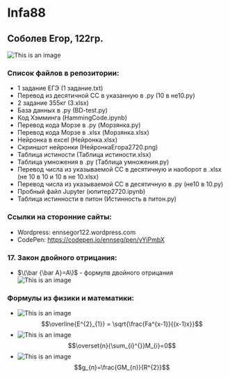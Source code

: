 # Infa88
## Соболев Егор, 122гр.
![This is an image](https://islam.ru/sites/default/files/img/veroeshenie/2011/12/Allah_vahid01.jpg)
### Список файлов в репозитории:
- 1 задание ЕГЭ (1 задание.txt)
- Перевод из десятичной СС в указанную в .py (10 в не10.py)
- 2 задание 355кг (3.xlsx)
- База данных в .py (BD-test.py)
- Код Хэмминга (HammingCode.ipynb)
- Перевод кода Морзе в .py (Морзянка.py)
- Перевод кода Морзе в .xlsx (Морзянка.xlsx)
- Нейронка в excel (Нейронка.xlsx)
- Скриншот нейронки (НейронкаЕгора2720.png)
- Таблица истиности (Таблица истиности.xlsx)
- Таблица умножения в .py (Таблица умножения.py)
- Перевод числа из указываемой СС в десятичную и наоборот в .xlsx (не 10 в 10 и 10 в не 10.xlsx)
- Перевод числа из указываемой СС в десятичную в .py (не10 в 10.py)
- Пробный файл Jupyter (юпитер2720.ipynb)
- Таблица истинности в питон (Истинность в питон.py)
### Ссылки на сторонние сайты:
- Wordpress: ennsegor122.wordpress.com
- CodePen: https://codepen.io/ennseg/pen/vYjPmbX
### 17. Закон двойного отрицания:
-  $\(\bar {\bar A}=A\)$ - формулв двойного отрицания
![This is an image](https://wikimedia.org/api/rest_v1/media/math/render/svg/4da19b846dd66b8cce81ed68580f446d6143d4b3)
### Формулы из физики и математики:
- ![This is an image](file:///C:/Users/Student/Downloads/lagrida_latex_editor%20(13).png) $$\overline{E^{2}_{1}} = \sqrt{\frac{Fa^{x-1}}{(x-1)x}}$$
- ![This is an image]() $$\overset{n}{\sum_{i}^{}}M_{i}=0$$
- ![This is an image]() $$g_{п}=\frac{GM_{п}}{R^{2}}$$
